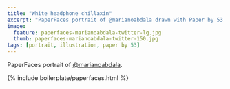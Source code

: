 ```yaml
---
title: "White headphone chillaxin"
excerpt: "PaperFaces portrait of @marianoabdala drawn with Paper by 53 on an iPad."
image: 
  feature: paperfaces-marianoabdala-twitter-lg.jpg
  thumb: paperfaces-marianoabdala-twitter-150.jpg
tags: [portrait, illustration, paper by 53]
---
```


PaperFaces portrait of [@marianoabdala](http://twitter.com/marianoabdala).

{% include boilerplate/paperfaces.html %}